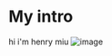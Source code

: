 # My intro

hi i'm henry miu
![image](https://github.com/user-attachments/assets/c192c8cc-edd7-4698-9db6-7f8f2999fc27)
